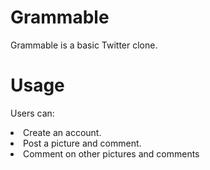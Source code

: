 # Grammable

Grammable is a basic Twitter clone.

# Usage

Users can:

<li>Create an account.</li>
<li>Post a picture and comment.</li>
<li>Comment on other pictures and comments</li>
